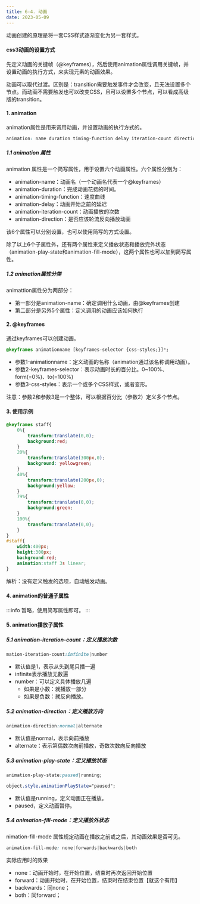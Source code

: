 ```yaml
---
title: 6-4. 动画
date: 2023-05-09
---
```

动画创建的原理是将一套CSS样式逐渐变化为另一套样式。

#### css3动画的设置方式
先定义动画的关键帧（@keyframes），然后使用animation属性调用关键帧，并设置动画的执行方式，来实现元素的动画效果。

动画可以取代过渡。区别是：transition需要触发事件才会改变，且无法设置多个节点。而动画不需要触发也可以改变CSS，且可以设置多个节点，可以看成高级版的transition。

#### 1. animation
animation属性是用来调用动画，并设置动画的执行方式的。
```css
animation: name duration timing-function delay iteration-count direction;
```

##### 1.1 animation 属性
animation 属性是一个简写属性，用于设置六个动画属性。六个属性分别为：
- animation-name：动画名（一个动画名代表一个@keyframes）
- animation-duration：完成动画花费的时间。
- animation-timing-function：速度曲线
- animation-delay：动画开始之前的延迟
- animation-iteration-count：动画播放的次数
- animation-direction：是否应该轮流反向播放动画

该6个属性可以分别设置，也可以使用简写的方式设置。

除了以上6个子属性外，还有两个属性来定义播放状态和播放完外状态（animation-play-state和animation-fill-mode），这两个属性也可以加到简写属性。



##### 1.2 animation属性分类
animattion属性分为两部分：
- 第一部分是animation-name：确定调用什么动画，由@keyframes创建
- 第二部分是另外5个属性：定义调用的动画应该如何执行

#### 2. @keyframes
通过keyframes可以创建动画。
```css
@keyframes animationname [keyframes-selector {css-styles;}]*;
```
- 参数1-animationname：定义动画的名称（animation通过该名称调用动画）。
- 参数2-keyframes-selector：表示动画时长的百分比。0~100%、form(=0%)、to(=100%)
- 参数3-css-styles：表示一个或多个CSS样式，或者变形。

注意：参数2和参数3是一个整体，可以根据百分比（参数2）定义多个节点。

#### 3. 使用示例
```css
@keyframes staff{
    0%{
        transform:translate(0,0);
        background:red;
    }
    20%{
        transform:translate(300px,0);
        background: yellowgreen;
    }
    40%{
        transform:translate(200px,0);
        background:yellow;
    }
    79%{
        transform:translate(0,0);
        background:green;
    }
    100%{
        transform:translate(0,0);
    }
}
#staff{
    width:400px;
    height:300px;
    background:red;
    animation:staff 3s linear;
}
```
解析：没有定义触发的选项，自动触发动画。

#### 4. animation的普通子属性
:::info
暂略，使用简写属性即可。
:::

#### 5. animation播放子属性

##### 5.1 animation-iteration-count：定义播放次数
```css
mation-iteration-count:infinite|number
```
- 默认值是1，表示从头到尾只播一遍
- infinite表示播放无数遍
- number：可以定义具体播放几遍
    - 如果是小数：就播放一部分
    - 如果是负数：就反向播放。

##### 5.2 animation-direction：定义播放方向
```css
animation-direction:normal|alternate
```
- 默认值是normal，表示向前播放
- alternate：表示第偶数次向前播放，奇数次数向反向播放

##### 5.3 animation-play-state：定义播放状态
```css
animation-play-state:paused|running;

object.style.animationPlayState="paused";
```
- 默认值是running，定义动画正在播放。
- paused，定义动画暂停。

##### 5.4 animation-fill-mode：定义播放外状态
nimation-fill-mode 属性规定动画在播放之前或之后，其动画效果是否可见。
```css
animation-fill-mode: none|forwards|backwards|both
```
实际应用时的效果
- none：动画开始时，在开始位置，结束时再次返回开始位置
- forward：动画开始时，在开始位置，结束时在结束位置【就这个有用】
- backwards：同none；
- both：同forward；

